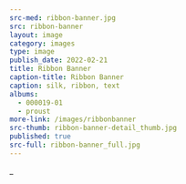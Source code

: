 ```yaml
---
src-med: ribbon-banner.jpg
src: ribbon-banner
layout: image
category: images
type: image
publish_date: 2022-02-21
title: Ribbon Banner
caption-title: Ribbon Banner
caption: silk, ribbon, text
albums:
  - 000019-01
  - proust
more-link: /images/ribbonbanner
src-thumb: ribbon-banner-detail_thumb.jpg
published: true
src-full: ribbon-banner_full.jpg
---
```

_